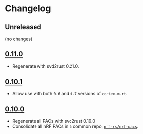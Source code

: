 # Changelog

## Unreleased

(no changes)

## [0.11.0]

- Regenerate with svd2rust 0.21.0.

## [0.10.1]

- Allow use with both `0.6` and `0.7` versions of `cortex-m-rt`.

## [0.10.0]

- Regenerate all PACs with svd2rust 0.19.0
- Consolidate all nRF PACs in a common repo, [`nrf-rs/nrf-pacs`](https://github.com/nrf-rs/nrf-pacs).

[0.10.0]: https://github.com/nrf-rs/nrf-pacs/releases/tag/v0.10.0
[0.10.1]: https://github.com/nrf-rs/nrf-pacs/releases/tag/v0.10.1
[0.11.0]: https://github.com/nrf-rs/nrf-pacs/releases/tag/v0.11.0
